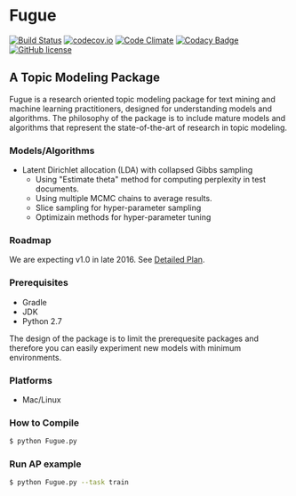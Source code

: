 # Fugue
[![Build Status](https://travis-ci.org/PuzaTech/Fugue.svg?branch=master)](https://travis-ci.org/PuzaTech/Fugue)
[![codecov.io](https://codecov.io/github/PuzaTech/Fugue/coverage.svg?branch=master)](https://codecov.io/github/PuzaTech/Fugue?branch=master)
[![Code Climate](https://codeclimate.com/github/PuzaTech/Fugue/badges/gpa.svg)](https://codeclimate.com/github/PuzaTech/Fugue)
[![Codacy Badge](https://api.codacy.com/project/badge/grade/79ec17fe542e4f6792a522c7a9c374b4)](https://www.codacy.com/app/hongliangjie/Fugue)
[![GitHub license](http://dmlc.github.io/img/apache2.svg)](./LICENSE)
## A Topic Modeling Package
Fugue is a research oriented topic modeling package for text mining and machine learning practitioners, designed for understanding models and algorithms. The philosophy of the package is to include mature models and algorithms that represent the state-of-the-art of research in topic modeling.

### Models/Algorithms
* Latent Dirichlet allocation (LDA) with collapsed Gibbs sampling
  * Using "Estimate theta" method for computing perplexity in test documents.
  * Using multiple MCMC chains to average results. 
  * Slice sampling for hyper-parameter sampling
  * Optimizain methods for hyper-parameter tuning

### Roadmap
We are expecting v1.0 in late 2016. See [Detailed Plan](https://github.com/PuzaTech/Fugue/wiki/Fugue-1.0-Roadmap).

### Prerequisites
* Gradle
* JDK
* Python 2.7

The design of the package is to limit the prerequesite packages and therefore you can easily experiment new models with minimum environments.

### Platforms
* Mac/Linux

### How to Compile
```sh
$ python Fugue.py
```

### Run AP example
```sh
$ python Fugue.py --task train
```
